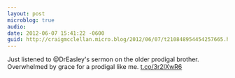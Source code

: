 ```yaml
---
layout: post
microblog: true
audio: 
date: 2012-06-07 15:41:22 -0600
guid: http://craigmcclellan.micro.blog/2012/06/07/t210848954454257665.html
---
```

Just listened to @DrEasley's sermon on the older prodigal brother. Overwhelmed by grace for a prodigal like me. [t.co/3r2IXwR6](http://t.co/3r2IXwR6)
